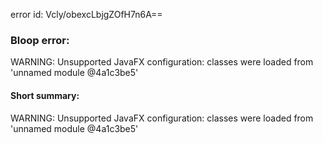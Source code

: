 error id: Vcly/obexcLbjgZOfH7n6A==
### Bloop error:

WARNING: Unsupported JavaFX configuration: classes were loaded from 'unnamed module @4a1c3be5'
#### Short summary: 

WARNING: Unsupported JavaFX configuration: classes were loaded from 'unnamed module @4a1c3be5'